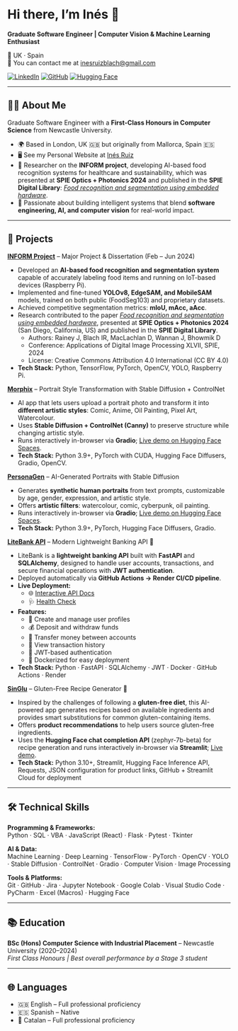 # Hi there, I’m Inés 👋  

**Graduate Software Engineer | Computer Vision & Machine Learning Enthusiast**  

📍 UK · Spain  
📧 You can contact me at inesruizblach@gmail.com

[![LinkedIn](https://img.shields.io/badge/LinkedIn-blue?style=flat&logo=linkedin)](https://linkedin.com/in/inesruizblach) 
[![GitHub](https://img.shields.io/badge/GitHub-000?style=flat&logo=github)](https://github.com/inesruizblach) 
[![Hugging Face](https://img.shields.io/badge/🤗-Hugging%20Face-yellow)](https://huggingface.co/inesruizblach)  

---

## 👩‍💻 About Me  

Graduate Software Engineer with a **First-Class Honours in Computer Science** from Newcastle University.  

- 🌍 Based in London, UK 🇬🇧 but originally from Mallorca, Spain 🇪🇸
- 🖥️  See my Personal Website at [Inés Ruiz](http://localhost:5173/inesruizblach.github.io/)
- 🔬 Researcher on the **INFORM project**, developing AI-based food recognition systems for healthcare and sustainability, which was presented at **SPIE Optics + Photonics 2024** and published in the **SPIE Digital Library**: [*Food recognition and segmentation using embedded hardware*](https://doi.org/10.1117/12.3031247).  
- 🧠 Passionate about building intelligent systems that blend **software engineering, AI, and computer vision** for real-world impact.  

---

## 🔬 Projects  

**[INFORM Project](https://github.com/inesruizblach/INFORM-Project)** – Major Project & Dissertation (Feb – Jun 2024)  
- Developed an **AI-based food recognition and segmentation system** capable of accurately labeling food items and running on IoT-based devices (Raspberry Pi).  
- Implemented and fine-tuned **YOLOv8, EdgeSAM, and MobileSAM** models, trained on both public (FoodSeg103) and proprietary datasets.  
- Achieved competitive segmentation metrics: **mIoU, mAcc, aAcc**.  
- Research contributed to the paper [*Food recognition and segmentation using embedded hardware*](https://doi.org/10.1117/12.3031247), presented at **SPIE Optics + Photonics 2024** (San Diego, California, US) and published in the **SPIE Digital Library**.  
  - Authors: Rainey J, Blach IR, MacLachlan D, Wannan J, Bhowmik D  
  - Conference: Applications of Digital Image Processing XLVII, SPIE, 2024  
  - License: Creative Commons Attribution 4.0 International (CC BY 4.0)  
- **Tech Stack:** Python, TensorFlow, PyTorch, OpenCV, YOLO, Raspberry Pi.  

**[Morphix](https://github.com/inesruizblach/Morphix)** – Portrait Style Transformation with Stable Diffusion + ControlNet  
- AI app that lets users upload a portrait photo and transform it into **different artistic styles**: Comic, Anime, Oil Painting, Pixel Art, Watercolour.  
- Uses **Stable Diffusion + ControlNet (Canny)** to preserve structure while changing artistic style.  
- Runs interactively in-browser via **Gradio**; [Live demo on Hugging Face Spaces](https://huggingface.co/spaces/inesruizblach/Morphix).
- **Tech Stack:** Python 3.9+, PyTorch with CUDA, Hugging Face Diffusers, Gradio, OpenCV.  

**[PersonaGen](https://github.com/inesruizblach/PersonaGen)** – AI-Generated Portraits with Stable Diffusion  
- Generates **synthetic human portraits** from text prompts, customizable by age, gender, expression, and artistic style.  
- Offers **artistic filters**: watercolour, comic, cyberpunk, oil painting.  
- Runs interactively in-browser via **Gradio**; [Live demo on Hugging Face Spaces](https://huggingface.co/spaces/inesruizblach/PersonaGen).
- **Tech Stack:** Python 3.9+, PyTorch, Hugging Face Diffusers, Gradio.

**[LiteBank API](https://github.com/inesruizblach/LiteBank)** – Modern Lightweight Banking API 🏦  
- LiteBank is a **lightweight banking API** built with **FastAPI** and **SQLAlchemy**, designed to handle user accounts, transactions, and secure financial operations with **JWT authentication**.  
- Deployed automatically via **GitHub Actions → Render CI/CD pipeline**.  
- **Live Deployment:**  
  - 🌐 [Interactive API Docs](https://litebank.onrender.com/docs)  
  - 🩺 [Health Check](https://litebank.onrender.com/healthz)  
- **Features:**  
  - 👤 Create and manage user profiles  
  - 💰 Deposit and withdraw funds  
  - 🔄 Transfer money between accounts  
  - 🧾 View transaction history  
  - 🔐 JWT-based authentication  
  - 🐳 Dockerized for easy deployment  
- **Tech Stack:** Python · FastAPI · SQLAlchemy · JWT · Docker · GitHub Actions · Render

**[SinGlu](https://github.com/inesruizblach/SinGlu)** – Gluten-Free Recipe Generator 🍲  
- Inspired by the challenges of following a **gluten-free diet**, this AI-powered app generates recipes based on available ingredients and provides smart substitutions for common gluten-containing items.  
- Offers **product recommendations** to help users source gluten-free ingredients.  
- Uses the **Hugging Face chat completion API** (zephyr-7b-beta) for recipe generation and runs interactively in-browser via **Streamlit**; [Live demo](https://share.streamlit.io/inesruizblach/SinGlu).  
- **Tech Stack:** Python 3.10+, Streamlit, Hugging Face Inference API, Requests, JSON configuration for product links, GitHub + Streamlit Cloud for deployment  

---

## 🛠️ Technical Skills  

**Programming & Frameworks:**  
Python · SQL · VBA · JavaScript (React) · Flask · Pytest · Tkinter  

**AI & Data:**  
Machine Learning · Deep Learning · TensorFlow · PyTorch · OpenCV · YOLO · Stable Diffusion · ControlNet · Gradio · Computer Vision · Image Processing  

**Tools & Platforms:**  
Git · GitHub · Jira · Jupyter Notebook · Google Colab · Visual Studio Code · PyCharm · Excel (Macros) · Hugging Face  

---

## 📚 Education  

**BSc (Hons) Computer Science with Industrial Placement** – Newcastle University (2020–2024)  
*First Class Honours | Best overall performance by a Stage 3 student*  

---

## 🌐 Languages  

- 🇬🇧 English – Full professional proficiency  
- 🇪🇸 Spanish – Native  
- 🏴 Catalan – Full professional proficiency  
